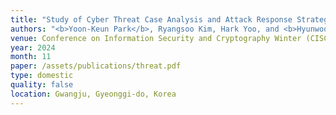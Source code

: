 ```yaml
---
title: "Study of Cyber Threat Case Analysis and Attack Response Strategies for Power Facilities"
authors: "<b>Yoon-Keun Park</b>, Ryangsoo Kim, Hark Yoo, and <b>Hyunwoo Lee</b>"
venue: Conference on Information Security and Cryptography Winter (CISC-W '24)
year: 2024
month: 11
paper: /assets/publications/threat.pdf
type: domestic
quality: false
location: Gwangju, Gyeonggi-do, Korea
---
```

